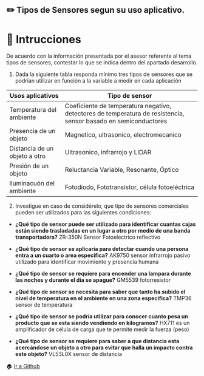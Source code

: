 ## :pencil2: Tipos de Sensores segun su uso aplicativo.

# :blue_book: Intrucciones
De acuerdo con la información presentada por el asesor referente al tema tipos de sensores, contestar lo que se indica dentro del apartado desarrollo.

1. Dada la siguiente tabla responda mínimo tres tipos de sensores que se podrían utilizar en función a la variable a medir en cada aplicación

 |**Usos aplicativos** | **Tipo de sensor** |
 |--|--|
 |Temperatura del ambiente| Coeficiente de temperatura negativo, detectores de temperatura de resistencia, sensor basado en semiconductores         |
 |Presencia de un objeto| Magnetico, ultrasonico, electromecanico |
 |Distancia de un objeto a otro| Ultrasonico, infrarrojo y LIDAR
 |Presión de un objeto| Reluctancia Variable, Resonante, Óptico
 |Iluminacuón del ambiente| Fotodiodo, Fototransistor, célula fotoeléctrica

 

2. Investigue en caso de considérelo, que tipo de sensores comerciales pueden ser utilizados para las
siguientes condiciones:

- **¿Qué tipo de sensor puede ser utilizado para identificar cuantas cajas están siendo trasladadas en un
lugar a otro por medio de una banda transportadora?** ZR-350N Sensor Fotoelectrico reflectivo
- **¿Qué tipo de sensor se aplicaría para detectar cuando una persona entra a un cuarto o area especifica?** AK9750 sensor infrarrojo pasivo utilizado para identificar movimiento y presencia humana

- **¿Qué tipo de sensor se requiere para encender una lampara durante las noches y durante el dia se apague?** GM5539 fotorresistor

- **¿Qué tipo de sensor se necesita para saber que tanto ha subido el nivel de temperatura en el ambiente en una zona especifica?** TMP36 sensor de temperatura
- **¿Qué tipo de sensor se podría utilizar para conocer cuanto pesa un producto que se esta siendo vendiendo en kilogramos?** HX711 es un amplificador de célula de carga que te permite medir la fuerza (peso)
- **¿Qué tipo de sensor se requiere para saber a que distancia esta acercándose un objeto a otro para evitar que halla un impacto contra este objeto?** VL53L0X sensor de distancia


:house: [Ir a Github](https://github.com/pereida/SistemasProgramables)